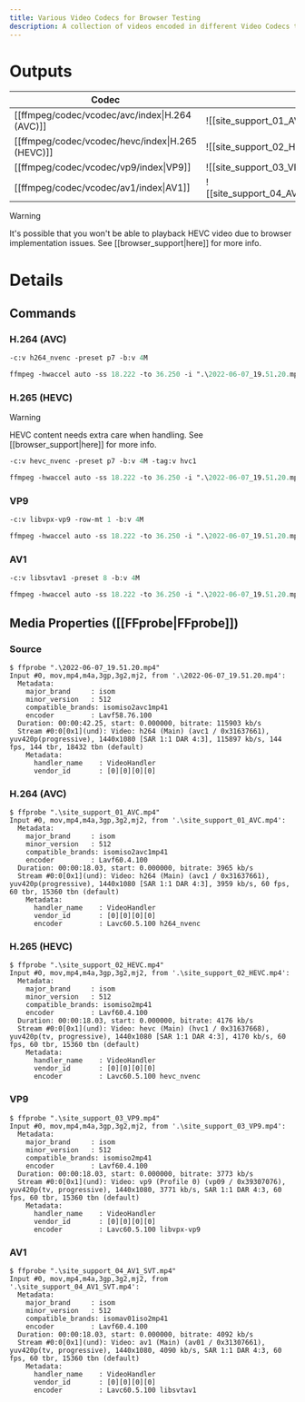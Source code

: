 ```yaml
---
title: Various Video Codecs for Browser Testing
description: A collection of videos encoded in different Video Codecs to test Browser capabilities.
---
```

# Outputs
| Codec | Output |
| ---- | ---- |
| [[ffmpeg/codec/vcodec/avc/index\|H.264 (AVC)]] | ![[site_support_01_AVC_XXXheight=320_XXXwidth=427.mp4]] |
| [[ffmpeg/codec/vcodec/hevc/index\|H.265 (HEVC)]] | ![[site_support_02_HEVC_XXXheight=320_XXXwidth=427.mp4]] |
| [[ffmpeg/codec/vcodec/vp9/index\|VP9]] | ![[site_support_03_VP9_XXXheight=320_XXXwidth=427.mp4]] |
| [[ffmpeg/codec/vcodec/av1/index\|AV1]] | ![[site_support_04_AV1_SVT_XXXheight=320_XXXwidth=427.mp4]] |
> [!warning]
> It's possible that you won't be able to playback HEVC video due to browser implementation issues. See [[browser_support|here]] for more info. 
# Details
## Commands
### H.264 (AVC)
```ps
-c:v h264_nvenc -preset p7 -b:v 4M
```
```ps
ffmpeg -hwaccel auto -ss 18.222 -to 36.250 -i ".\2022-06-07_19.51.20.mp4" -vf "fps=60"  -c:v h264_nvenc -preset p7 -b:v 4M -movflags +faststart ".\site_support_01_AVC.mp4"
```
### H.265 (HEVC)
> [!warning]
> HEVC content needs extra care when handling. See [[browser_support|here]] for more info. 

```ps
-c:v hevc_nvenc -preset p7 -b:v 4M -tag:v hvc1 
```
```ps
ffmpeg -hwaccel auto -ss 18.222 -to 36.250 -i ".\2022-06-07_19.51.20.mp4" -vf "fps=60" -c:v hevc_nvenc -preset p7 -b:v 4M -tag:v hvc1 -movflags +faststart ".\site_support_02_HEVC.mp4"
```
### VP9
```ps
-c:v libvpx-vp9 -row-mt 1 -b:v 4M 
```
```ps
ffmpeg -hwaccel auto -ss 18.222 -to 36.250 -i ".\2022-06-07_19.51.20.mp4" -vf "fps=60" -c:v libvpx-vp9 -row-mt 1 -b:v 4M -movflags +faststart ".\site_support_03_VP9.mp4"
```
### AV1
```ps
-c:v libsvtav1 -preset 8 -b:v 4M 
```
```ps
ffmpeg -hwaccel auto -ss 18.222 -to 36.250 -i ".\2022-06-07_19.51.20.mp4" -vf "fps=60" -c:v libsvtav1 -preset 8 -b:v 4M -movflags +faststart ".\site_support_04_AV1_SVT.mp4"
```
## Media Properties ([[FFprobe|FFprobe]])
### Source
```
$ ffprobe ".\2022-06-07_19.51.20.mp4"
Input #0, mov,mp4,m4a,3gp,3g2,mj2, from '.\2022-06-07_19.51.20.mp4':
  Metadata:
    major_brand     : isom
    minor_version   : 512
    compatible_brands: isomiso2avc1mp41
    encoder         : Lavf58.76.100
  Duration: 00:00:42.25, start: 0.000000, bitrate: 115903 kb/s
  Stream #0:0[0x1](und): Video: h264 (Main) (avc1 / 0x31637661), yuv420p(progressive), 1440x1080 [SAR 1:1 DAR 4:3], 115897 kb/s, 144 fps, 144 tbr, 18432 tbn (default)
    Metadata:
      handler_name    : VideoHandler
      vendor_id       : [0][0][0][0]
```
### H.264 (AVC)
```
$ ffprobe ".\site_support_01_AVC.mp4"
Input #0, mov,mp4,m4a,3gp,3g2,mj2, from '.\site_support_01_AVC.mp4':
  Metadata:
    major_brand     : isom
    minor_version   : 512
    compatible_brands: isomiso2avc1mp41
    encoder         : Lavf60.4.100
  Duration: 00:00:18.03, start: 0.000000, bitrate: 3965 kb/s
  Stream #0:0[0x1](und): Video: h264 (Main) (avc1 / 0x31637661), yuv420p(progressive), 1440x1080 [SAR 1:1 DAR 4:3], 3959 kb/s, 60 fps, 60 tbr, 15360 tbn (default)
    Metadata:
      handler_name    : VideoHandler
      vendor_id       : [0][0][0][0]
      encoder         : Lavc60.5.100 h264_nvenc
```
### H.265 (HEVC)
```
$ ffprobe ".\site_support_02_HEVC.mp4"
Input #0, mov,mp4,m4a,3gp,3g2,mj2, from '.\site_support_02_HEVC.mp4':
  Metadata:
    major_brand     : isom
    minor_version   : 512
    compatible_brands: isomiso2mp41
    encoder         : Lavf60.4.100
  Duration: 00:00:18.03, start: 0.000000, bitrate: 4176 kb/s
  Stream #0:0[0x1](und): Video: hevc (Main) (hvc1 / 0x31637668), yuv420p(tv, progressive), 1440x1080 [SAR 1:1 DAR 4:3], 4170 kb/s, 60 fps, 60 tbr, 15360 tbn (default)
    Metadata:
      handler_name    : VideoHandler
      vendor_id       : [0][0][0][0]
      encoder         : Lavc60.5.100 hevc_nvenc
```
### VP9
```
$ ffprobe ".\site_support_03_VP9.mp4"
Input #0, mov,mp4,m4a,3gp,3g2,mj2, from '.\site_support_03_VP9.mp4':
  Metadata:
    major_brand     : isom
    minor_version   : 512
    compatible_brands: isomiso2mp41
    encoder         : Lavf60.4.100
  Duration: 00:00:18.03, start: 0.000000, bitrate: 3773 kb/s
  Stream #0:0[0x1](und): Video: vp9 (Profile 0) (vp09 / 0x39307076), yuv420p(tv, progressive), 1440x1080, 3771 kb/s, SAR 1:1 DAR 4:3, 60 fps, 60 tbr, 15360 tbn (default)
    Metadata:
      handler_name    : VideoHandler
      vendor_id       : [0][0][0][0]
      encoder         : Lavc60.5.100 libvpx-vp9
```
### AV1
```
$ ffprobe ".\site_support_04_AV1_SVT.mp4"
Input #0, mov,mp4,m4a,3gp,3g2,mj2, from '.\site_support_04_AV1_SVT.mp4':
  Metadata:
    major_brand     : isom
    minor_version   : 512
    compatible_brands: isomav01iso2mp41
    encoder         : Lavf60.4.100
  Duration: 00:00:18.03, start: 0.000000, bitrate: 4092 kb/s
  Stream #0:0[0x1](und): Video: av1 (Main) (av01 / 0x31307661), yuv420p(tv, progressive), 1440x1080, 4090 kb/s, SAR 1:1 DAR 4:3, 60 fps, 60 tbr, 15360 tbn (default)
    Metadata:
      handler_name    : VideoHandler
      vendor_id       : [0][0][0][0]
      encoder         : Lavc60.5.100 libsvtav1
```